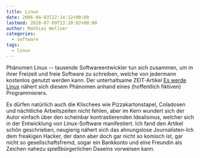 ```yaml
---
title: Linux
date: 2006-04-03T22:14:12+00:00
lastmod: 2018-07-09T23:20:02+00:00
author: Mathias Wellner
categories:
  - software
tags:
  - linux
---
```

Phänomen Linux -- tausende Softwareentwickler tun sich zusammen, um in ihrer Freizeit und freie Software zu schreiben, welche von jedermann kostenlos genutzt werden kann. Der unterhaltsame ZEIT-Artikel [Es werde Linux](http://www.zeit.de/2006/14/C-OpenSource/komplettansicht) nähert sich diesem Phänomen anhand eines (hoffentlich fiktiven) Programmierers. 
<!--more-->

Es dürfen natürlich auch die Klischees wie Pizzakartonstapel, Coladosen und nächtliche Arbeitszeiten nicht fehlen, aber im Kern wundert sich der Autor einfach über den scheinbar kontrastierenden Idealismus, welcher sich in der Entwicklung von Linux-Software manifestiert. Ich fand den Artikel schön geschrieben, neugierig nähert sich das ahnungslose Journalisten-Ich dem freakigen Hacker, der dann aber doch gar nicht so komisch ist, gar nicht so gesellschaftsfremd, sogar ein Bankkonto und eine Freundin als Zeichen nahezu spießbürgerlichen Daseins vorweisen kann.